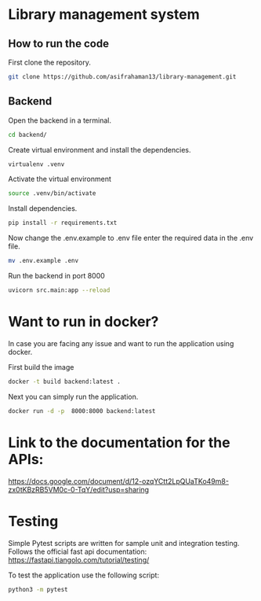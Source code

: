 # Library management system

## How to run the code

First clone the repository.

```bash
git clone https://github.com/asifrahaman13/library-management.git
```

## Backend
Open the backend in a terminal.

```bash
cd backend/
```

Create virtual environment and install the dependencies.

```bash
virtualenv .venv
```

Activate the virtual environment

```bash
source .venv/bin/activate
```

Install dependencies.

```bash
pip install -r requirements.txt
```

Now change the .env.example to .env file enter the required data in the .env file.
```bash
mv .env.example .env
```

Run the backend in port 8000

```bash
uvicorn src.main:app --reload
```
# Want to run in docker?
In case you are facing any issue and want to run the application using docker.

First build the image

```bash
docker -t build backend:latest .
```

Next you can simply run the application.

```bash 
docker run -d -p  8000:8000 backend:latest
```


# Link to the documentation for the APIs:

https://docs.google.com/document/d/12-ozqYCtt2LpQUaTKo49m8-zx0tKBzRB5VM0c-0-TqY/edit?usp=sharing


# Testing

Simple Pytest scripts are written for sample unit and integration testing. Follows the official fast api documentation:
https://fastapi.tiangolo.com/tutorial/testing/

To test the application use the following script: 

```bash
python3 -m pytest
```
